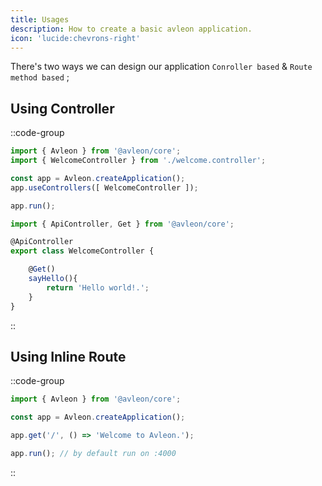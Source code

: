 ```yaml
---
title: Usages
description: How to create a basic avleon application.
icon: 'lucide:chevrons-right'
---
```


There's two ways we can design our application `Conroller based` & `Route method based` ;



## Using Controller

::code-group
```ts [app.ts]
import { Avleon } from '@avleon/core';
import { WelcomeController } from './welcome.controller';

const app = Avleon.createApplication();
app.useControllers([ WelcomeController ]);

app.run();
```

```ts [controllers/welcome.controller.ts]
import { ApiController, Get } from '@avleon/core';

@ApiController
export class WelcomeController {

    @Get()
    sayHello(){
        return 'Hello world!.';
    }
}
```
::

## Using Inline Route
::code-group
```ts [app.ts]
import { Avleon } from '@avleon/core';

const app = Avleon.createApplication();

app.get('/', () => 'Welcome to Avleon.');

app.run(); // by default run on :4000
```
::

